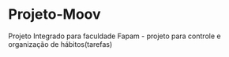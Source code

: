 # Projeto-Moov
Projeto Integrado para faculdade Fapam - projeto para controle e organização de hábitos(tarefas) 
